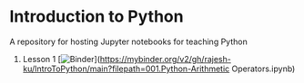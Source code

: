 # Introduction to Python
A repository for hosting Jupyter notebooks for teaching Python

1. Lesson 1
[![Binder](https://mybinder.org/badge_logo.svg)](https://mybinder.org/v2/gh/rajesh-ku/IntroToPython/main?filepath=001.Python-Arithmetic Operators.ipynb)


